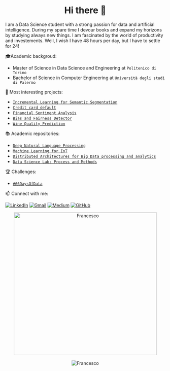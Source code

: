 <h1 align="center"> Hi there 👋<br/> </h1> 

I am a Data Science student with a strong passion for data and artificial intelligence. During my spare time I devour books and expand my horizons by studying always new things. I am fascinated by the world of productivity and investements. Well, I wish I have 48 hours per day, but I have to settle for 24! 


🎓Academic backgroud: 
* Master of Science in Data Science and Engineering at `Politenico di Torino` 
* Bachelor of Science in Computer Engineering at `Università degli studi di Palermo` 

🔨 Most interesting projects: 
* [`Incremental Learning for Semantic Segmentation`](https://github.com/francescodisalvo05/incremental-learning-semantic-segmentation)
* [`Credit card default`](https://github.com/francescodisalvo05/credit-card-default)
* [`Financial Sentiment Analysis`](https://github.com/sicilian-scientists/financial-sentiment-analysis)
* [`Bias and Fairness Detector`](https://github.com/francescodisalvo05/bias-fairness-detector)
* [`Wine Quality Prediction`](https://github.com/francescodisalvo05/wine-quality-prediction)

📚 Academic repositories: 
* [`Deep Natural Language Processing`](https://github.com/francescodisalvo05/polito-deep-nlp)
* [`Machine Learning for IoT`](https://github.com/francescodisalvo05/polito-machine-learning-for-IoT)
* [`Distributed Architectures for Big Data processing and analytics`](https://github.com/francescodisalvo05/polito-distributed-architectures) 
* [`Data Science Lab: Process and Methods`](https://github.com/francescodisalvo05/polito-data-science-lab)

🏆 Challenges: 
* [`#66DaysOfData`](https://github.com/francescodisalvo05/66DaysOfData)

📫 Connect with me: <br />

[![LinkedIn](https://img.shields.io/badge/linkedin-%230077B5.svg?style=for-the-badge&logo=linkedin&logoColor=white)](https://www.linkedin.com/in/francescodisalvo-pa)
[![Gmail](https://img.shields.io/badge/Gmail-D14836?style=for-the-badge&logo=gmail&logoColor=white)](mailto:francesco.disalvo99@gmail.com)
[![Medium](https://img.shields.io/badge/Medium-12100E?style=for-the-badge&logo=medium&logoColor=white)](https://medium.com/@francesco.disalvo)
[![GitHub](https://img.shields.io/badge/github-%23121011.svg?style=for-the-badge&logo=github&logoColor=white)](https://francescodisalvo05.github.io)

<p align="center"> 
<img width="450"  src="https://github-readme-streak-stats.herokuapp.com?user=francescodisalvo05&theme=dark&hide_border=true" alt="Francesco " /> <br /><br />
<img  src="https://komarev.com/ghpvc/?username=your-github-username&color=blue" alt="Francesco " /> <br />
</p>
